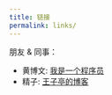 ```yaml
---
title: 链接
permalink: links/
---
```


朋友 & 同事：

* 黄博文: [我是一个程序员](http://www.huangbowen.net)
* 精子: [王子亭的博客](https://jysperm.me/)